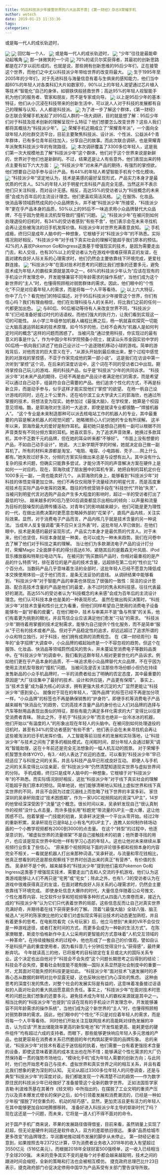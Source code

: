 ```yaml
---
title: 95后科技派少年接管世界的六大出其不意|《第一财经》杂志X荣耀手机
author: wetech
date: 2019-01-23 11:33:36
tags: 
categories: 
---
```

或是每一代人的成长轨迹时，
<!-- more -->
<img align="center" border="0" src="https://imgcdn.yicai.com/uppics/images/2019/01/f8dc9cf9c307695faf46bb51e00d5398.jpg" />
<img align="center" border="0" src="https://imgcdn.yicai.com/uppics/images/2019/01/93b37c7dd403caad8f438566af7851ec.jpg" />
回忆每一个人、
<img align="center" border="0" src="https://imgcdn.yicai.com/uppics/images/2019/01/8a15da92fd03742c10a02b94e4164227.jpg" />
或是每一代人的成长轨迹时，
<img align="center" border="0" src="https://imgcdn.yicai.com/uppics/images/2019/01/61d33f093a143cbd9dc29a8892427e8c.jpg" />
“少年”往往是最能牵动起嘴角
<img align="center" border="0" src="https://imgcdn.yicai.com/uppics/images/2019/01/e08fae0fd343f1cf2c22330910a2c611.jpg" />
那一抹微笑的一个词
<img align="center" border="0" src="https://imgcdn.yicai.com/uppics/images/2019/01/8292bc0d084c6d9133abd4f7097659c8.jpg" />
70%的诺贝尔奖获得者，其最初的创新思路都是在27岁以前形成的。也就是说，那些拥有创新思维的95后少年们，正在接管这个世界，而他们之中尤以科技派少年带给世界的改变将最大。
<img align="center" border="0" src="https://imgcdn.yicai.com/uppics/images/2019/01/61f66b5dff5c16df3467086f5de5dd85.jpg" />
生于1995年至2005年的少年们，对于先进科技与海量信息有着与生俱来的感知能力，他们当中超60%的年轻人对各类科幻大片如数家珍，90%以上的年轻人渴望通过芯片植入等技术“智能化”自己的身体，如钢铁侠般拯救世界；高达95%的年轻人视智能手机为他们的服务者、管家和朋友，而不是专家或向导。
<img align="center" border="0" src="https://imgcdn.yicai.com/uppics/images/2019/01/23799bf66b63abdf44900e3c2a08c000.jpg" />
以上是95后少年的基本特征，他们从小沉浸在科技带来的创新生活中，可以说人人对于科技的发展都有自己的理解与认知，人人都是科技派。
<img align="center" border="0" src="https://imgcdn.yicai.com/uppics/images/2019/01/2232613ec9e234a9a21c6842a7c83dfb.jpg" />
为了进一步了解这个群体，《第一财经》杂志联合荣耀手机发起了对95后人群的一场大调研，目的就是想了解：95后少年们对于科技及技术创新的理解呈现什么特征？他们想要怎么改变世界？这些人我们都将其概括为“科技派少年”。
<img align="center" border="0" src="https://imgcdn.yicai.com/uppics/images/2019/01/26bf571cb41b816da6300dc599ea308f.jpg" />
荣耀手机近期成立了“荣耀青年派”，一个面向全球年轻人的社群交流平台，目前主要聚焦科技派、设计派、个性派、公益派4个青年群体，已有多位青年前往加入，分享自己的故事。而此次联合调研，也是荣耀青年派聚焦科技派少年的有效路径。
<img align="center" border="0" src="https://imgcdn.yicai.com/uppics/images/2019/01/dc533048e0cd945f135b7801bff77e95.jpg" />
本次调研覆盖了3300多位年轻人，这是我们第一次大规模地去了解“科技派少年”这个群体，他们对于这个世界来说是新鲜的，世界对于他们也是新鲜的。不过，结果还是让人有些意外，他们表现出来的特点主要有如下六大方面：
<img align="center" border="0" src="https://imgcdn.yicai.com/uppics/images/2019/01/a676b0a8ab68595e95cf11f8bc4c0d3e.jpg" />
“科技派少年”对未来产品的期待，有强烈的掌控欲，他们想要自己动手参与设计产品，有44%的年轻人希望智能手机有个性化模块。
<img align="center" border="0" src="https://imgcdn.yicai.com/uppics/images/2019/01/19e52e358a44792ad8ed22e6795257a7.jpg" />
“科技派少年”坚定地认为，技术是美感的最好呈现形式，产品实力本身才是最优质的代言人。52%的年轻人对于明星代言科技产品完全无感。当然这并不表示他们只关注科技，而对设计无感。相反，高达55%的受访者认为“科技概念的未来感”会成为百年后的主流设计理念。他们更喜欢简洁风格。
<img align="center" border="0" src="https://imgcdn.yicai.com/uppics/images/2019/01/ef9bf42694e13b7d86601f39251ead49.jpg" />
在服饰、化妆品、快消品等领域蔚然成风的小众品牌势头，并不被“科技派少年”所接受，“科技派少年”更在乎产品本身的品质，50%以上的95后不一味追求用小众品牌替代大众品牌，不在乎因为使用主流机型导致的“撞机”问题。
<img align="center" border="0" src="https://imgcdn.yicai.com/uppics/images/2019/01/8cd5136275cd446e0819f70f56ad1aee.jpg" />
“科技派少年”在被问到如何处理退役的旧机时，有34%的受访者感到“有些不舍”，他们表示会在未来寻找机会再让这些被淘汰的旧手机发挥价值。科技派少年对世界充满善意良知。
<img align="center" border="0" src="https://imgcdn.yicai.com/uppics/images/2019/01/f6eb59fa3eeb722b292c2123804cf7a4.jpg" />
手机成瘾，终归只是成年人脑中的一种想象，它根植于对“科技派少年”的不熟悉。实际情况刚好相反，“科技派少年”对于线下真实社会的理解可能超乎我们原本的预估。42%的人喜欢Pokemon Go和Ingress这类基于增强现实的技术，是因为需要走出门去，和人交往，也有30%以上的受访者认为在游戏中很难获得真正的友谊，在面对建构良好人际关系的心理需求时，他们仍然会主要依靠线下环境完成，更爱社群连接。
<img align="center" border="0" src="https://imgcdn.yicai.com/uppics/images/2019/01/633872261e4fe85fbe01101d9c885447.jpg" />
“科技派少年”在面对技术时思考的问题比我们想象的还要多元，避免技术成为年轻人的霸权来源就是其中之一。68%的科技派少年认为“应该在现有的手机设计开发理念中，开发能够兼容不同年龄需求的操作系统”，当他们成为这个新世界的“主人”时，也懂得照顾相对弱势群体的需求。因此，他们眼中的“个性化”不只是对应着年轻人的需求，而是将每一个人平等看待。
<img align="center" border="0" src="https://imgcdn.yicai.com/uppics/images/2019/01/f2dd1b98fef591c5c790195885431f54.jpg" />
以上六大特征，你中了几个？看完他们的特征描述，对于95后科技派少年接管这个世界，你们有信心吗？我们有理由相信，他们在处理科技与人的关系时，将比我们之前的任何一代都更加出色。
<img align="center" border="0" src="https://imgcdn.yicai.com/uppics/images/2019/01/892a2354d17532bfa772fec183878093.jpg" />
与80后、90后被动等待有人来改变世界不同，“科技派少年”们已经准备好接过时代的话语权。而他们强大的执行力，让我们看到实现这一切的可能性。
从小学三年级参加机器人编程比赛之后，杨一帆就喜欢探究一切能让大脑高速运转起来的技术原理。如今15岁的他，已经不会再为“机器人是如何判定时间的概念”这样的问题而困惑了。
当被问及“通过使用科技，你实现过的最有意义的事是什么”，作为中国少年科学院预备小院士，就读汕头市金园实验中学的00后杨一帆向我们讲述了他自己设计过一个追逐随机移动小球的游戏。简单的游戏背后，对他而言的巨大意义在于，“从源头开始到最后做出来，整个过程中感觉到的对游戏的掌控感，不亚于作家完成他的第一部小说”。
这是我们在访谈中第一次听到“掌控”这个词，在后来的深度访谈中，这个词在不同的受访者口中出现。期待掌控自己玩儿的游戏、用的科技产品，似乎是“科技派”少年的共同诉求。
“科技派少年”对未来产品的期待，已经不再是由产品设计者满足他们的需求，而是希望可以通过自己动手，组装符合自己需要的产品。他们追求个性化的方式，不再是标新立异，而是动手参与，似乎这样才能实现他们“掌控”的欲望。
在杨一帆自己设计游戏的同时，远在上千公里外，还在哈尔滨工业大学读大三的郭海欣，也通过所掌握的技术，将想法变为现实。她参加过《最强大脑》，在学校里，她算是个校园意见领袖。酷，是郭海欣对生活的一大追求，即使是就读专业都很酷—“焊接机器人”。
“这个专业是未来制造那种可以派去核电站工作的机器人的专业，其中最重要的内容是解决机器人的视觉问题”，她略微担心人们对她的专业有所误解。
这半年以来，郭海欣最大的爱好是制作耳机。最初她只是想自己拥有一副可以根据不同声音类型有不同分频方案的耳机。她喜欢音乐，为了追求声音效果，她换过多款耳机，其中不乏数千元的品牌，但在她的耳朵听来都“不够好”。
“市面上没有想要的产品，不如自己动手设计”，她说。
大三新学期开学的时候，她就决定自己做一副耳机了。所有的材料来源都是淘宝，“电阻、电容、小电路板、壳子……网上什么都有。”她失败过好多次，分频的方案实际做出来总是与设想有出入。其中没有什么复杂的技术问题，但确实只能靠多尝试，才能分清不同的声音解决方案在硬件上是如何一一对应的。现在，郭海欣成了朋友圈中的耳机专家，她把自制的耳机定价在1000多元一副，一周也能卖好几个。
从郭海欣的身上，能够看到“科技派少年”对科技的体悟变得更加立体。他们不再仅仅局限于流量经济的明星代言，而是高度重视技术在实际产品中发挥的效果。既往的传统营销手段在“科技世代”开始“失灵”，当被问到明星代言对选购产品会产生多大程度的影响时，超过一半的受访者打出了最低的1分。
越来越多的90后乃至00后调查都显示出相似的倾向：以声量和流量为目标的鼓噪型的品牌传播活动，对青年们的影响越来越少。他们可能是更为理性的一代，在做出消费决策时更愿意忽略掉外部的“花架子”，直捣产品内核，关注实际效果。显然，对于消费电子产品而言，产品内核几乎就是技术含量的另一种说法。
当成年人反复强调着“美不应只关注外表”时，这批年轻人早已做到，在他们眼中，技术是美感的最好呈现形式，产品实力本身才是最优质的代言人。对于未来，他们也坚信，科技本身就是一种美，也可以成为一种未来趋势。我们在问卷中去了解了他们对于科技之美的理解。
当让他们为多款潮流电子产品的设计打分时，荣耀Magic 2全面屏手机的得分高达6.16，紧随其后的是戴森无叶风扇、iPod音乐播放器和特斯拉电动汽车。
在被问到“购买数码产品时，你相对最重视的是产品的什么特质”时，排在首位的是产品的技术含量，远超排在第二位的“性价比”12个百分点。当数码产品几乎意味着生活的全部时，这批年轻人已经不愿意为降低成本交换使用体验—这于他们而言，是条无法妥协的底线。
从调研结果中能够看到，“科技派少年”对于智能产品的审美也体现出了很强的一致性：简洁的设计思路、配合高技术含量的产品是他们的最爱，永不过时的隽永和科技感，往往代表最好的潮流。高达55%的受访者认为“科技概念的未来感”会成为百年后的主流设计理念。他们认可科技本身也是美的一种表现形式。
虽然在做出购买决策时，“科技派少年”对技术含量和性价比尤为看重，但他们同样希望自己使用的消费电子设备能够有一副“好看的皮囊”。在他们眼中，技术与审美并不是“鱼与熊掌”的关系，他们有着更为挑剔的眼光，并且笃信企业应该满足他们愈发“刁钻”的需求。
“科技派少年”期待着用掌握的技术定制需求，能够为自己提供个性化服务，而不是简单“服从”于已有的技术或者产品。但对于产品稳定性的追求，却远远超过了追求所谓的小众和特立独行。对于科技，他们拥有成熟的消费观念。
在《第一财经周刊》每年的“金字招牌”大调查中，小众品牌的崛起始终是一个不容忽视的趋势。但这个在服饰、化妆品、快消品等领域蔚然成风的势头，并未蔓延至消费电子等数码品类中。在“科技派少年”的调查中，我们看到这群年轻人相对更普世化的产品诉求。例如他们更在乎产品本身的品质，不一味追求用小众品牌替代大众品牌，不在乎因为使用主流机型导致的“撞机”问题。
当被问及是否关注那些市场份额小但仍在持续发售新品的小众手机品牌时，一半的消费者给出了明确的否定态度，其中最重要的原因是“大厂往往集中了最好的技术、设计和供应链，产品更有保障”。
事实上，当“技术含量”成为最为核心的诉求，拥有更强大技术沉淀的大厂显然更能让“科技派少年”感到安心。
就像对于现在的年轻人，“国外品牌”的标签已经不再是加分项一样，“小众品牌”的标签也不再是确保销售的“护身符”。即便手机等消费电子产品越来越有“快消品化”的趋势，它的高技术含量产品的身份也让人们对品牌的选择与汽车等耐用品表现出类似的特征，那些有能力满足多样化需求的大厂变得比以往更受消费者青睐。
除此之外，手机于“科技派少年”而言也绝非一台冷冰冰的机器，他们开始以“有温度的人”的形象出现在年轻人的头脑中。在被问到如何处理退役的旧机时，甚至有34%的受访者感到“有些不舍”，他们表示会在未来寻找机会再让这些被淘汰的旧手机发挥价值。
人工智能等前沿技术的发展和实际落地，让“科技派少年”与技术之间有了更多的相处模式。在闲暇时间，部分年轻人会通过聊天“调戏”智能助理，这在十年前还是完全无法想象的一幅人机互动的图景。
对于荣耀手机智慧生命体YOYO，有3／4的人表达了欢迎的态度。可以看到“科技派少年”早已经适应了与科技之间的关系，并且与科技产品早已形成良好互动。
即便人与手机之间的关系变得比以往亲密，但“科技派少年”仍然清楚知道现实世界与虚拟世界间的分际。
手机成瘾，终归只是成年人脑中的一种想象，它根植于对“科技派少年”的不熟悉。而实际情况刚好相反，这批“科技派少年”对于线下真实社会的理解可能超乎我们原本的预估。简单地说，他们能够清晰地认知线上虚拟世界和线下真实世界的不同，并且不会因为过度沉溺线上而忽略了线下世界的丰富多彩。
家住深圳的吴承轩刚度过“技术困惑期”。作为一家UGC视频网站的资深“UP主”，14岁的他曾经深深受困于“流量”这个概念。很长时间以来，吴承轩发现自己“很认真制作的视频”没什么点击量，而许多擅长用“标题党”带流量的UP主一度火爆，这让他困惑不已。抱着掌握一门技能的初衷，吴承轩决定换一个平台从零开始。经过2年的重新积累，吴承轩现在已是B站上小有名气的UP主了，连教人如何制作转场动画的一个小教学视频都有2000到3000的点击量。
在这个“转型”的过程中，他逐渐意识到，“被虚拟世界的流量绑架”不是自己接触技术的初衷；他所要寻找的用户，也应该是现实世界中和他一样有学习心态的年轻人。这也让他对未来继续从事视频行业恢复了些信心。
“原来那个视频网站下面的评论很多都和视频本身的内容完全不相关，一看就是机器人打出来那种词语。”吴承轩说，与流量和零花钱相比，他真正想看到的还是那些观察线下世界时创造出来的真正“有营养”、有价值的东西。
吴承轩不是个例，越来越多的“科技派少年”提到他们喜欢Pokemon Go和Ingress这类基于增强现实技术、需要走出门去和人交流的手机游戏，他们认为这类游戏能够让人们不再只是“宅男”或“宅女”；除此之外，也有1／3的受访者认为在游戏中很难获得真正的友谊，在面对建构良好人际关系的心理需求时，仍然会主要依靠线下环境完成。
即使身处信息大爆炸的时代，大量信息伴随着公众号推文、个性化推荐内容、社交软件分享和短视频等多种形式从四面八方席卷而来，接近九成的“科技派少年”认为它们只代表着世界的局部，这些信息反而让自己对真实世界充满好奇，并期待着在线下获得更多的了解。
顶着“《最强大脑》全球八强、脑王候选人”光环的陈家庚比他的父辈们对虚拟现实等前沿技术的动态更加熟稔，并且有着更多的思考。在电影院看完《头号玩家》后，他立马想到“未来的VR不会仅仅是一种游戏途径，或者打发时间的方式，而更多会成为一种新的生活方式”。
在陈家庚眼里，斯皮尔伯格新作中主人公采用的更智能的方式意味着“人机交互领域的一种革命”。在持续接触技术的过程中，他也形成了一套自己的价值观，譬如自认不是科技产品的重度使用者，因为看抖音几十分钟后觉得没什么“获得感”，最终果断弃坑。
今年就读高三的他，已将报考的目标锁定在复旦或北大的国际关系专业。这个决定也出自他对于“科技会不会失控”这个问题长期思考之后得到的结论：科技会不会失控，要看社会制度能不能制衡—国际关系显然是社会制度中的重要一环，尤其面对可能失控的科技更是如此。
“科技派少年”面对技术飞速发展时的矛盾心态从数据的鲜明对比中显露无疑，这也反映出他们内心深处的焦虑。
这种由思考的深度引发的焦虑，对整个社会的发展实际是有益的，这意味着准备接过话语权的人面对社会的重大挑战愿意肩负责任。事实上，“科技派少年”在面对技术时思考的问题比我们想象的还要多元，避免技术成为年轻人的霸权来源就是其中之一。相当比例的“科技派少年”也提到“应该在现有的手机设计开发理念中，开发能够兼容不同年龄需求的操作系统”，当他们成为这个新世界的“主人”时，也懂得照顾相对弱势群体的需求。因此，他们眼中的“个性化”不只是对应着年轻人的需求，而是将每一个人平等看待。
同时他们开始关注互联网技术的高能耗对绿色发展的冲击，认为应该“开发出储能效率更高的新型电池”和“开发性能更高、能耗更低的硬件组件”均有超过六成的支持者。而眼下，那些能够更快响应年轻人多元思维的产品，也就更容易在消费者关系已然脆弱的年代构筑起更牢固的品牌形象。
总的来说，“科技派少年”对技术有着近乎迷信般的执着，他们需要一台有着更强技术含量的设备，即使这意味着更高的成本支出也在所不惜；能够满足个性化需求的大厂仍然保持着一贯的强势市场地位，“模块化手机”成为年轻人需要的创新方向；与此同时，他们也开始思考自己与技术、虚拟世界和真实世界之间的相互关系，并且有着比我们想象的更为深刻的认知。
无论从超过3300多位年轻人的问卷调查，还是与典型“科技派少年”的深度对谈，我们都能发现一个再清楚不过的趋势——作为数字原住民的科技派少年已经做好了准备接管这个全新的数字世界。
正如法国哲学家吉勒·利波维茨基在其著作《轻文明》中所指出的，在摆脱了工业文明的重资产压力以及资本爆发式增长的保护之后，如今引领着发展和消费潮流的，已经是一种如少年般“摆脱了时空重负的、机动的轻巧感”。显然，更加灵活且更有活力的年轻人在其中能够更加自如地腾挪移转。
准备好进入科技派少年主导的崭新时代了吗？现在这还是一个问题，而未来，它将是一道人们不得不面对的命令。
 
 
对于国产手机厂商来说，苹果的发展路径值得借鉴，目前来看，虽然销量上实现了赶超，但无论是硬件利润还是软件收入，双方的差距依旧很远。
秉承“品质给城市更多改变”的品牌理念，华润置地推动城市发展的脚步从未停止。
第一财经记者注意到，如果按照去年2372亿计算，华为消费者业务收入2018年的收入有望超过3550亿元（516亿美元）。而根据2018年全球财富500强榜单，这一收入已经相当于全球200强。
未来的竞争其实不变的是每个对手都会越来越聪明，技术之间的跟进时间会缩短，全新的策略和打法也会被相互模仿。
捷克政府总理巴比什23日表示，捷克政府部门仓促决定停用中国华为产品系受有关部门警告误导所致。
